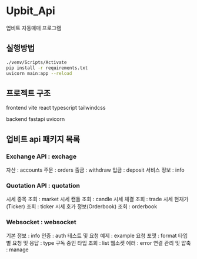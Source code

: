 # Upbit_Api
업비트 자동매매 프로그램

## 실행방법
```bash
./venv/Scripts/Activate
pip install -r requirements.txt
uvicorn main:app --reload
```

## 프로젝트 구조

frontend
    vite 
    react
    typescript
    tailwindcss

backend
    fastapi
    uvicorn


## 업비트 api 패키지 목록
### Exchange API : exchage
자산 : accounts
주문 : orders
출금 : withdraw
입금 : deposit
서비스 정보 : info

### Quotation API : quotation
시세 종목 조회 : market
시세 캔들 조회 : candle
시세 체결 조회 : trade
시세 현재가(Ticker) 조회 : ticker
시세 호가 정보(Orderbook) 조회 : orderbook

### Websocket : websocket
기본 정보 : info
인증 : auth
테스트 및 요청 예제 : example
요청 포맷 : format
타입별 요청 및 응답 : type
구독 중인 타입 조회 : list
웹소켓 에러 : error
연결 관리 및 압축 : manage